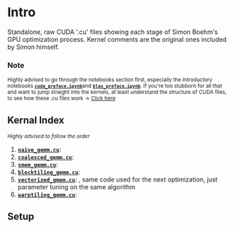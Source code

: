 # Intro
Standalone, raw CUDA '.cu' files showing each stage of Simon Boehm's GPU optimization process. Kernel comments are the original ones included by Simon himself.

### Note
<sub>Highly advised to go through the notebooks section first, especially the introductory notebooks [**`cuda_preface.ipynb`**](../notebooks/cuda_preface.ipynb)and [**`blas_preface.ipynb`**](./notebooks/blas_preface.ipynb). If you're too stubborn for all that and want to jump straight into the kernels, at least understand the structure of CUDA files, to see how these .cu files work -> [Click here](../notebooks/cuda_preface.ipynb#cuda-project-structure)</sub>

## Kernal Index
<sub>*Highly advised to follow the order*</sub>
1. [**`naive_gemm.cu`**](naive_gemm.cu): 
2. [**`coalesced_gemm.cu`**](coalesced_gemm.cu): 
3. [**`smem_gemm.cu`**](smem_gemm.cu): 
4. [**`blocktiling_gemm.cu`**](blocktiling_gemm.cu): 
5. [**`vectorized_gmem.cu`**](vectorized_gmem.cu): , same code used for the next optimization, just parameter tuning on the same algorithm
6. [**`warptiling_gemm.cu`**](warptiling_gemm.cu):



## Setup
